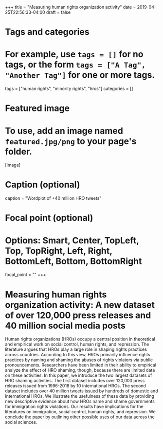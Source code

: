 +++
title = "Measuring human rights organization activity"
date = 2019-04-25T22:56:33-04:00
draft = false

# Tags and categories
# For example, use `tags = []` for no tags, or the form `tags = ["A Tag", "Another Tag"]` for one or more tags.
tags = ["human rights", "minority rights", "hros"]
categories = []

# Featured image
# To use, add an image named `featured.jpg/png` to your page's folder. 
[image]
  # Caption (optional)
  caption = "Wordplot of +40 million HRO tweets"

  # Focal point (optional)
  # Options: Smart, Center, TopLeft, Top, TopRight, Left, Right, BottomLeft, Bottom, BottomRight
  focal_point = ""
+++

# Measuring human rights organization activity: A new dataset of over 120,000 press releases and 40 million social media posts

Human rights organizations (HROs) occupy a central position in theoretical and empirical work on social control, human rights, and repression. The literature argues that HROs play a large role in shaping rights practices across countries. According to this view, HROs primarily influence rights practices by naming and shaming the abuses of rights violators via public pronouncements. Researchers have been limited in their ability to empirical analyze the effect of HRO shaming, though, because there are limited data on these activities. In this paper, we introduce the two largest datasets of HRO shaming activities. The first dataset includes over 120,000 press releases issued from 1996-2018 by 10 international HROs. The second dataset includes over 40 million tweets issued by hundreds of domestic and international HROs. We illustrate the usefulness of these data by providing new descriptive evidence about how HROs name and shame governments for immigration rights violations. Our results have implications for the literatures on immigration, social control, human rights, and repression. We conclude the paper by outlining other possible uses of our data across the social sciences.